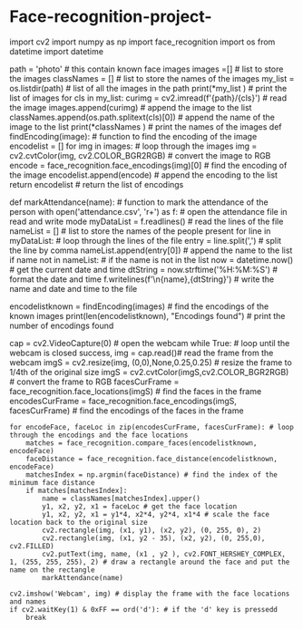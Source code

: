 # Face-recognition-project-
import cv2
import numpy as np
import face_recognition 
import os
from datetime import datetime

path = 'photo' # this contain known face images
images =[] # list to store the images
classNames = [] # list to store the names of the images
my_list = os.listdir(path) # list of all the images in the path
print(*my_list ) # print the list of images
for cls in my_list:
    curimg = cv2.imread(f'{path}/{cls}') # read the image
    images.append(curimg) # append the image to the list
    classNames.append(os.path.splitext(cls)[0]) # append the name of the image to the list
print(*classNames ) # print the names of the images
def findEncoding(image): # function to find the encoding of the image
    encodelist = []
    for img in images: # loop through the images
        img = cv2.cvtColor(img, cv2.COLOR_BGR2RGB) # convert the image to RGB
        encode = face_recognition.face_encodings(img)[0] # find the encoding of the image
        encodelist.append(encode) # append the encoding to the list 
    return encodelist # return the list of encodings

def markAttendance(name): # function to mark the attendance of the person
    with open('attendance.csv', 'r+') as f: # open the attendance file in read and write mode
        myDataList = f.readlines() # read the lines of the file
        nameList = [] # list to store the names of the people present
        for line in myDataList: # loop through the lines of the file
            entry = line.split(',') # split the line by comma
            nameList.append(entry[0]) # append the name to the list
        if name not in nameList: # if the name is not in the list
            now = datetime.now() # get the current date and time
            dtString = now.strftime('%H:%M:%S') # format the date and time
            f.writelines(f'\n{name},{dtString}') # write the name and date and time to the file

      
encodelistknown = findEncoding(images) # find the encodings of the known images
print(len(encodelistknown), "Encodings found") # print the number of encodings found

cap =  cv2.VideoCapture(0) # open the webcam
while True: # loop until the webcam is closed
    success, img = cap.read()# read the frame from the webcam
    imgS = cv2.resize(img, (0,0),None,0.25,0.25) # resize the frame to 1/4th of the original size
    imgS = cv2.cvtColor(imgS,cv2.COLOR_BGR2RGB) # convert the frame to RGB
    facesCurFrame = face_recognition.face_locations(imgS) # find the faces in the frame
    encodesCurFrame = face_recognition.face_encodings(imgS, facesCurFrame) # find the encodings of the faces in the frame
    
    for encodeFace, faceLoc in zip(encodesCurFrame, facesCurFrame): # loop through the encodings and the face locations
        matches = face_recognition.compare_faces(encodelistknown, encodeFace)
        faceDistance = face_recognition.face_distance(encodelistknown, encodeFace)
        matchesIndex = np.argmin(faceDistance) # find the index of the minimum face distance
        if matches[matchesIndex]:
            name = classNames[matchesIndex].upper()
            y1, x2, y2, x1 = faceLoc # get the face location
            y1, x2, y2, x1 = y1*4, x2*4, y2*4, x1*4 # scale the face location back to the original size
            cv2.rectangle(img, (x1, y1), (x2, y2), (0, 255, 0), 2)
            cv2.rectangle(img, (x1, y2 - 35), (x2, y2), (0, 255,0), cv2.FILLED)
            cv2.putText(img, name, (x1 , y2 ), cv2.FONT_HERSHEY_COMPLEX, 1, (255, 255, 255), 2) # draw a rectangle around the face and put the name on the rectangle
            markAttendance(name)
            
    cv2.imshow('Webcam', img) # display the frame with the face locations and names
    if cv2.waitKey(1) & 0xFF == ord('d'): # if the 'd' key is pressedd
        break
